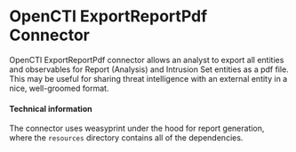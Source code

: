 # OpenCTI ExportReportPdf Connector

OpenCTI ExportReportPdf connector allows an analyst to export all entities and observables for Report (Analysis) and Intrusion Set entities as a pdf file. This may be useful for sharing threat intelligence with an external entity in a nice, well-groomed format.


#### Technical information

The connector uses weasyprint under the hood for report generation, where the `resources` directory contains all of the dependencies.
